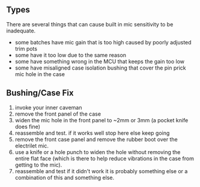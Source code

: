 ## Types

There are several things that can cause built in mic sensitivity to be
inadequate.

- some batches have mic gain that is too high caused by poorly adjusted
  trim pots
- some have it too low due to the same reason
- some have something wrong in the MCU that keeps the gain too low
- some have misaligned case isolation bushing that cover the pin prick
  mic hole in the case

## Bushing/Case Fix

1.  invoke your inner caveman
2.  remove the front panel of the case
3.  widen the mic hole in the front panel to ~2mm or 3mm (a pocket knife
    does fine)
4.  reassemble and test. if it works well stop here else keep going
5.  remove the front case panel and remove the rubber boot over the
    electrilet mic.
6.  use a knife or a hole punch to widen the hole without removing the
    entire flat face (which is there to help reduce vibrations in the
    case from getting to the mic).
7.  reassemble and test if it didn't work it is probably something else
    or a combination of this and something else.